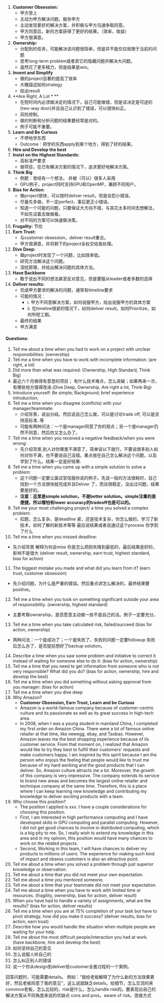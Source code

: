 1. **Customer Obsession:**
   - 甲方至上
   - 主动为甲方解决问题，服务甲方
   - 主动发现更好的解决方案，并积极与甲方沟通争取同意。
   - 甲方同意后，新的方案获得了更好的结果。（效率，收益）
   - 甲方很满意。
2. **Ownership:**
   - 分配到的任务，可能解决该问题很简单，但是并不能仅仅局限于当前的问题
   - 思考long-term problem或者其它的隐藏问题并解决大问题。
   - 虽然花了更多精力，但是结果是win。
3. **Invent and Simplify**
   - 做的project显著的提高了效率
   - 大概描述如何strategy
   - 给出result
4. **Are Right, A Lot * **
   - 在短时间内必须做决定的情况下，自己可能做错，但是该决定是可逆的(two-way door)并且自己认识到了错误，可以很快纠正。
   - 风险控制。
   - 做的判断和分析问题的结果要经常是对的。
   - 例子可能不重要。
5. **Learn and Be Curious**
   - 不停地学东西
   - Outcome：把学的东西apply到某个地方，得到了好的结果。
6. **Hire and Develop the best**
7. **Insist on the Highest Standards:**
   - 高标准严要求
   - 做项目，在已有解决方案的情况下，追求更好地解决方案。
8. **Think Big**
   - 例题：曾经有一个想法， 并被（可以）很多人采用
   - GPU例子，project同时支持GPU和OpenMP，兼顾不同用户。
9. **Bias for Action:**
   - 做project很快，可以按时deliver result，但是会犯小错误。
   - 尽量先多做，不一定perfect，事后更正小错误。
   - 知道一个可能的问题，只要保证大方向不错，与其花太多时间去想解法，不如先试着去做做看。
   - 对不同的方案可以快速做决策。
10. **Frugality:** 节俭
11. **Earn Trust:**
    - 与customer obsession，deliver result重合。
    - 甲方很满意，并将剩下的project全权交给我处理。
12. **Dive Deep:**
    - 做project时发现了一个问题，比如效率低。
    - 研究方法解决这个问题。
    - 深挖原理，并给出解决问题的具体方法。
13. **Have Backbone**
    - 敢于说出不同的想法甚至反对意见，但是要服从leader或者多数的选择
14. **Deliver results:**
    - 完成甲方要求的解决的问题，通常有timeline要求
    - 可能的情况：
      - i. 	甲方不同意解决方案，如何说服甲方，给出说服甲方的具体方案
      - ii. 	在timeline很紧的情况下，如何deliver result。如何Prioritize，如何所短工期。
    - 最终的结果
    - 甲方满意
 
#### Questions:
1. Tell me about a time when you had to work on a project with unclear responsibilities: (ownership) 
2. Tell me a time when you have to work with incomplete information: (are right, a lot)
3. Did more than what was required: (Ownership, High Standard, Think Big)
4. 最近六个月做得有意思的项目； 有什么技术难点，怎么突破；如果再来一次，有哪些地方值得改进.(Dive Deep, Ownership, Are right a lot, Think Big)
5. Introduce yourself:  Be simple; Background; brief experience introduction; 
6. Tell me a time when you disagree (conflicts) with your manager/teammate:  
   - 介绍背景，说出分歧。然后说自己怎么做，可以是讨论trade off, 可以是坚持高标准..等 
   - 可能有两种问法：一个是manager同意了你的观点；另一个是manager仍然不同意，然后你又怎么办了。
7. Tell me a time when you received a negative feedback/when you were wrong: 
   - 先介绍背景,别人对你哪里不满意了，简单说以下就行，不要说很多别人如何对你不满，也不要说自己没错。重点放在自己怎么解决这个问题，以及学到了什么。结果一定是好结果.
8. Tell me a time when you came up with a simple solution to solve a problem: 
   - 这个问题一定要让面试官信服你说的例子。先说一般的方法很耗时，自己找到一个方法很快就完成并且Deliver 了，而且很稳定，没出过问题，结果要是好的。
   - **注意：这里是simple solution，不是better solution。simple注重的是便捷，所以哪怕有lower accuracy的tradeoff也是可以的。**
9. Tell me your most challenging project/ a time you solved a complex problem: 
   - 扣题，怎么复杂，是deadline 紧，还是技术复杂，你怎么做的，学习了新技术，如何了解的新技术等等 最后说结果或者说通过这个process 你学到了什么
10. Tell me a time when you missed deadline:
   - 先介绍背景 解释为何会miss 你是怎么把损失降到最低的，最后结果是好的，影响不是很大 (deliver result, ownership, earn trust, highest standard, bias for action) 
11. The biggest mistake you made and what did you learn from it?  (earn trust, customer obsession) 
   - 先介绍问题，为什么是严重的错误。然后重点讲怎么解决的，最终结果要positive。
12. Tell me a time when you took on something significant outside your area of responsibility. (ownership, highest standard)
   - 主要考察ownership，是否愿意主动做一些不是自己的活。例子一定要充分。
13. Tell me a time when you take calculated risk, failed/succeed (bias for action, ownership) 
   - 两种问法：一个是成功了；一个是失败了，失败的问题一定要followup 失败后怎么办了，是否提前想好了backup solution。
14. Describe a time when you saw some problem and initiative to correct it instead of waiting for someone else to do it: (bias for action, ownership)
15. Tell me a time that you need to get information from someone who is not very responsible? What did you do? (bias for action, ownership, hire and develop the best)
16. Tell me a time when you did something without asking approval from you manager: (bias for action) 
17. Tell me a time when you dive deep 
18. Why Amazon?
    - **Customer Obsession, Earn Trust, Learn and be Curious**
    - Amazon is a world-famous company because of customer-centric culture and its passionate as well as its great success in high-tech area.
    - In 2008, when I was a young student in mainland China, I completed my first order on Amazon China. There were a lot of famous online retailer at that time, like newegg, ebay, and Taobao. However, Amazon leaves me the best shopping experience because of its customer service. From that moment on, I realized that Amazon would like to try they best to fulfill their customers’ requests and make customers happy. I am inspired by this spirit because I am the person who enjoys the feeling that people would like to trust me because of my hard working and the good products that I can deliver. So, Amazon culture attracts me a lot. Moreover, the growth of this company is very impressive. The company extends its service to brand new areas and becomes the largest online retailer and technique company at the same time. Therefore, this is a place where I can keep learning new knowledge and contributing my knowledge to deliver exciting products with a team.
19. Why choose this position?
    - The position I applied is xxx. I have a couple considerations for choosing this position.
    - First, I am interested in high performance computing and I have developed skills in GPU computing and parallel computing. However, I did not get good chances to involve in distributed computing, which is a big pity to me. So, I really wish to extend my knowledge in this area and in my opinion, this position would have many chances to work on the related projects.
    - Second, Working in this team, I will have chances to deliver my products to millions of users. The experience for making such kind of impact and obsess customers is also an attractive point.  
20. Tell me about a time when you solved a problem through just superior knowledge or observation: 
21. Tell me about a time that you did not meet your own expectation. 
22. Tell me about a time you mentored someone. 
23. Tell me about a time that your teammate did not meet your expectation. 
24. Tell me about a time when you have to work with limited time or resources. (fragility, ownership, bias for action, deliver result) 
25. When you have had to handle a variety of assignments, what are the results?  (bias for action, deliver results)
26. Tell me a time when you are at 75% completion of your task but have to pivot strategy, how did you make it success? (deliver results, bias for action, earn trust) 
27. Describe how you would handle the situation when multiple people are waiting for your help. 
28. Tell me about the most difficult people/interaction you had at work. (have backbone, hire and develop the best)
29. 如何坚持自己的意见
30. 怎么说服人听自己的
31. 怎么纠正别人的错误
32. 说一个你从design到deliver给customer全套过程的一个案例。
 
回答问题时，可能需要details。
例如：“我给老板解释了为什么新的方法效果更好，然后老板同意了我的意见”，这么说就缺乏details。给细节，怎么交流的来convince老板，怎么比较的，risk是什么，怎么handle risk的。要表现出自己的解决方案从不同角度来说的优缺点 cons and pros，aware of risk。思维方式

